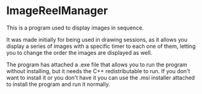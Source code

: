 # ImageReelManager

This is a program used to display images in sequence. 

It was made initially for being used in drawing sessions, as it allows you display a series of images with a specific timer to each one of them, letting you to change the order the images are displayed as well. 

The program has attached a .exe file that allows you to run the program without installing, but it needs the C++ redistributable to run. If you don't want to install it or you don't have it you can use the .msi installer attached to install the program and run it normally.
